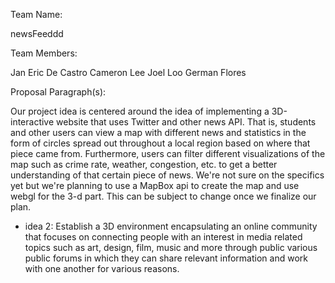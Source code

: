 Team Name:

newsFeeddd

Team Members:

Jan Eric De Castro 
Cameron Lee 
Joel Loo 
German Flores 

Proposal Paragraph(s):

Our project idea is centered around the idea of implementing a 3D-interactive website that uses Twitter and other news API.
That is, students and other users can view a map with different news and statistics in the form of circles spread out throughout a local region based on where that piece came from. Furthermore, users can filter different visualizations of the map such as crime rate, weather, congestion, etc. to get a better understanding of that certain piece of news. We're not sure on the specifics yet but we're planning to use a MapBox api to create the map and use webgl for the 3-d part. This can be subject to change once we finalize our plan. 

- idea 2: Establish a 3D environment encapsulating an online community that focuses on connecting people with an interest in media related topics such as art, design, film, music and more through public various public forums in which they can share relevant information and work with one another for various reasons. 
